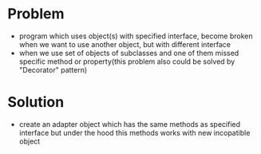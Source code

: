 
# Problem

- program which uses object(s) with specified interface, become broken when we want to use another object, but with different interface
- when we use set of objects of subclasses and one of them missed specific method or property(this problem also could be solved by "Decorator" pattern)

# Solution

- create an adapter object which has the same methods as specified interface but under the hood this methods works with new incopatible object
